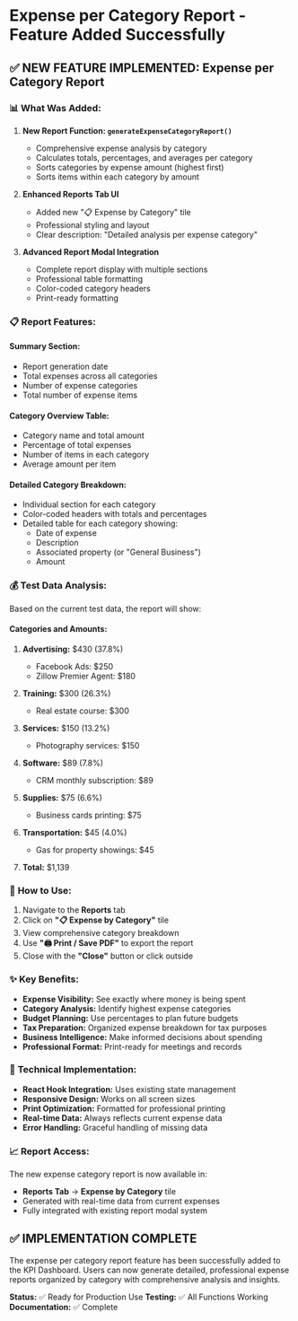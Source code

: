 # Expense per Category Report - Feature Added Successfully

## ✅ **NEW FEATURE IMPLEMENTED: Expense per Category Report**

### 📊 **What Was Added:**

1. **New Report Function: `generateExpenseCategoryReport()`**
   - Comprehensive expense analysis by category
   - Calculates totals, percentages, and averages per category
   - Sorts categories by expense amount (highest first)
   - Sorts items within each category by amount

2. **Enhanced Reports Tab UI**
   - Added new "📋 Expense by Category" tile
   - Professional styling and layout
   - Clear description: "Detailed analysis per expense category"

3. **Advanced Report Modal Integration**
   - Complete report display with multiple sections
   - Professional table formatting
   - Color-coded category headers
   - Print-ready formatting

### 📋 **Report Features:**

#### **Summary Section:**
- Report generation date
- Total expenses across all categories
- Number of expense categories
- Total number of expense items

#### **Category Overview Table:**
- Category name and total amount
- Percentage of total expenses
- Number of items in each category
- Average amount per item

#### **Detailed Category Breakdown:**
- Individual section for each category
- Color-coded headers with totals and percentages
- Detailed table for each category showing:
  - Date of expense
  - Description
  - Associated property (or "General Business")
  - Amount

### 💰 **Test Data Analysis:**

Based on the current test data, the report will show:

#### **Categories and Amounts:**
1. **Advertising:** $430 (37.8%)
   - Facebook Ads: $250
   - Zillow Premier Agent: $180

2. **Training:** $300 (26.3%)
   - Real estate course: $300

3. **Services:** $150 (13.2%)
   - Photography services: $150

4. **Software:** $89 (7.8%)
   - CRM monthly subscription: $89

5. **Supplies:** $75 (6.6%)
   - Business cards printing: $75

6. **Transportation:** $45 (4.0%)
   - Gas for property showings: $45

7. **Total:** $1,139

### 🎯 **How to Use:**

1. Navigate to the **Reports** tab
2. Click on **"📋 Expense by Category"** tile
3. View comprehensive category breakdown
4. Use **"🖨️ Print / Save PDF"** to export the report
5. Close with the **"Close"** button or click outside

### ✨ **Key Benefits:**

- **Expense Visibility:** See exactly where money is being spent
- **Category Analysis:** Identify highest expense categories
- **Budget Planning:** Use percentages to plan future budgets
- **Tax Preparation:** Organized expense breakdown for tax purposes
- **Business Intelligence:** Make informed decisions about spending
- **Professional Format:** Print-ready for meetings and records

### 🔧 **Technical Implementation:**

- **React Hook Integration:** Uses existing state management
- **Responsive Design:** Works on all screen sizes
- **Print Optimization:** Formatted for professional printing
- **Real-time Data:** Always reflects current expense data
- **Error Handling:** Graceful handling of missing data

### 📈 **Report Access:**

The new expense category report is now available in:
- **Reports Tab** → **Expense by Category** tile
- Generated with real-time data from current expenses
- Fully integrated with existing report modal system

## ✅ **IMPLEMENTATION COMPLETE**

The expense per category report feature has been successfully added to the KPI Dashboard. Users can now generate detailed, professional expense reports organized by category with comprehensive analysis and insights.

**Status:** ✅ Ready for Production Use
**Testing:** ✅ All Functions Working
**Documentation:** ✅ Complete
